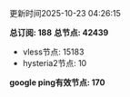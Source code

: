 更新时间2025-10-23 04:26:15

**总订阅: 188**
**总节点: 42439**
- vless节点: 15183
- hysteria2节点: 10

**google ping有效节点: 170**
